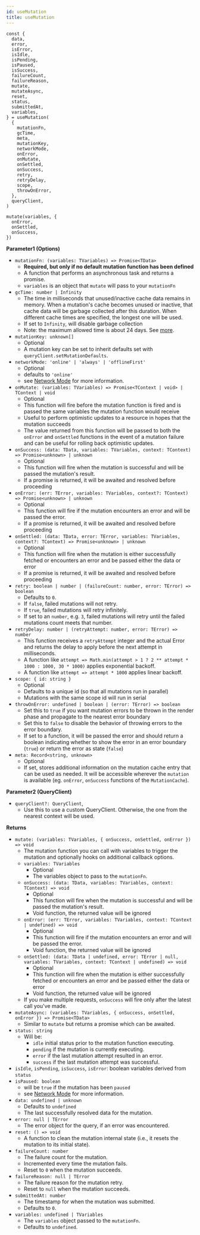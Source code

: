 ```yaml
---
id: useMutation
title: useMutation
---
```


```tsx
const {
  data,
  error,
  isError,
  isIdle,
  isPending,
  isPaused,
  isSuccess,
  failureCount,
  failureReason,
  mutate,
  mutateAsync,
  reset,
  status,
  submittedAt,
  variables,
} = useMutation(
  {
    mutationFn,
    gcTime,
    meta,
    mutationKey,
    networkMode,
    onError,
    onMutate,
    onSettled,
    onSuccess,
    retry,
    retryDelay,
    scope,
    throwOnError,
  },
  queryClient,
)

mutate(variables, {
  onError,
  onSettled,
  onSuccess,
})
```

**Parameter1 (Options)**

- `mutationFn: (variables: TVariables) => Promise<TData>`
  - **Required, but only if no default mutation function has been defined**
  - A function that performs an asynchronous task and returns a promise.
  - `variables` is an object that `mutate` will pass to your `mutationFn`
- `gcTime: number | Infinity`
  - The time in milliseconds that unused/inactive cache data remains in memory. When a mutation's cache becomes unused or inactive, that cache data will be garbage collected after this duration. When different cache times are specified, the longest one will be used.
  - If set to `Infinity`, will disable garbage collection
  - Note: the maximum allowed time is about 24 days. See [more](https://developer.mozilla.org/en-US/docs/Web/API/setTimeout#maximum_delay_value).
- `mutationKey: unknown[]`
  - Optional
  - A mutation key can be set to inherit defaults set with `queryClient.setMutationDefaults`.
- `networkMode: 'online' | 'always' | 'offlineFirst'`
  - Optional
  - defaults to `'online'`
  - see [Network Mode](../../guides/network-mode) for more information.
- `onMutate: (variables: TVariables) => Promise<TContext | void> | TContext | void`
  - Optional
  - This function will fire before the mutation function is fired and is passed the same variables the mutation function would receive
  - Useful to perform optimistic updates to a resource in hopes that the mutation succeeds
  - The value returned from this function will be passed to both the `onError` and `onSettled` functions in the event of a mutation failure and can be useful for rolling back optimistic updates.
- `onSuccess: (data: TData, variables: TVariables, context: TContext) => Promise<unknown> | unknown`
  - Optional
  - This function will fire when the mutation is successful and will be passed the mutation's result.
  - If a promise is returned, it will be awaited and resolved before proceeding
- `onError: (err: TError, variables: TVariables, context?: TContext) => Promise<unknown> | unknown`
  - Optional
  - This function will fire if the mutation encounters an error and will be passed the error.
  - If a promise is returned, it will be awaited and resolved before proceeding
- `onSettled: (data: TData, error: TError, variables: TVariables, context?: TContext) => Promise<unknown> | unknown`
  - Optional
  - This function will fire when the mutation is either successfully fetched or encounters an error and be passed either the data or error
  - If a promise is returned, it will be awaited and resolved before proceeding
- `retry: boolean | number | (failureCount: number, error: TError) => boolean`
  - Defaults to `0`.
  - If `false`, failed mutations will not retry.
  - If `true`, failed mutations will retry infinitely.
  - If set to an `number`, e.g. `3`, failed mutations will retry until the failed mutations count meets that number.
- `retryDelay: number | (retryAttempt: number, error: TError) => number`
  - This function receives a `retryAttempt` integer and the actual Error and returns the delay to apply before the next attempt in milliseconds.
  - A function like `attempt => Math.min(attempt > 1 ? 2 ** attempt * 1000 : 1000, 30 * 1000)` applies exponential backoff.
  - A function like `attempt => attempt * 1000` applies linear backoff.
- `scope: { id: string }`
  - Optional
  - Defaults to a unique id (so that all mutations run in parallel)
  - Mutations with the same scope id will run in serial
- `throwOnError: undefined | boolean | (error: TError) => boolean`
  - Set this to `true` if you want mutation errors to be thrown in the render phase and propagate to the nearest error boundary
  - Set this to `false` to disable the behavior of throwing errors to the error boundary.
  - If set to a function, it will be passed the error and should return a boolean indicating whether to show the error in an error boundary (`true`) or return the error as state (`false`)
- `meta: Record<string, unknown>`
  - Optional
  - If set, stores additional information on the mutation cache entry that can be used as needed. It will be accessible wherever the `mutation` is available (eg. `onError`, `onSuccess` functions of the `MutationCache`).

**Parameter2 (QueryClient)**

- `queryClient?: QueryClient`,
  - Use this to use a custom QueryClient. Otherwise, the one from the nearest context will be used.

**Returns**

- `mutate: (variables: TVariables, { onSuccess, onSettled, onError }) => void`
  - The mutation function you can call with variables to trigger the mutation and optionally hooks on additional callback options.
  - `variables: TVariables`
    - Optional
    - The variables object to pass to the `mutationFn`.
  - `onSuccess: (data: TData, variables: TVariables, context: TContext) => void`
    - Optional
    - This function will fire when the mutation is successful and will be passed the mutation's result.
    - Void function, the returned value will be ignored
  - `onError: (err: TError, variables: TVariables, context: TContext | undefined) => void`
    - Optional
    - This function will fire if the mutation encounters an error and will be passed the error.
    - Void function, the returned value will be ignored
  - `onSettled: (data: TData | undefined, error: TError | null, variables: TVariables, context: TContext | undefined) => void`
    - Optional
    - This function will fire when the mutation is either successfully fetched or encounters an error and be passed either the data or error
    - Void function, the returned value will be ignored
  - If you make multiple requests, `onSuccess` will fire only after the latest call you've made.
- `mutateAsync: (variables: TVariables, { onSuccess, onSettled, onError }) => Promise<TData>`
  - Similar to `mutate` but returns a promise which can be awaited.
- `status: string`
  - Will be:
    - `idle` initial status prior to the mutation function executing.
    - `pending` if the mutation is currently executing.
    - `error` if the last mutation attempt resulted in an error.
    - `success` if the last mutation attempt was successful.
- `isIdle`, `isPending`, `isSuccess`, `isError`: boolean variables derived from `status`
- `isPaused: boolean`
  - will be `true` if the mutation has been `paused`
  - see [Network Mode](../../guides/network-mode) for more information.
- `data: undefined | unknown`
  - Defaults to `undefined`
  - The last successfully resolved data for the mutation.
- `error: null | TError`
  - The error object for the query, if an error was encountered.
- `reset: () => void`
  - A function to clean the mutation internal state (i.e., it resets the mutation to its initial state).
- `failureCount: number`
  - The failure count for the mutation.
  - Incremented every time the mutation fails.
  - Reset to `0` when the mutation succeeds.
- `failureReason: null | TError`
  - The failure reason for the mutation retry.
  - Reset to `null` when the mutation succeeds.
- `submittedAt: number`
  - The timestamp for when the mutation was submitted.
  - Defaults to `0`.
- `variables: undefined | TVariables`
  - The `variables` object passed to the `mutationFn`.
  - Defaults to `undefined`.
